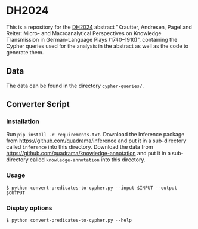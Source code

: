 # DH2024

This is a repository for the [DH2024](https://dh2024.adho.org/) abstract "Krautter, Andresen, Pagel and Reiter: Micro- and Macroanalytical Perspectives on Knowledge Transmission in German-Language Plays (1740–1910)", containing the Cypher queries used for the analysis in the abstract as well as the code to generate them.

## Data

The data can be found in the directory `cypher-queries/`.

## Converter Script

### Installation

Run `pip install -r requirements.txt`.
Download the Inference package from https://github.com/quadrama/inference and put it in a sub-directory called `inference` into this directory.
Download the data from https://github.com/quadrama/knowledge-annotation and put it in a sub-directory called `knowledge-annotation` into this directory.

### Usage

```
$ python convert-predicates-to-cypher.py --input $INPUT --output $OUTPUT
```

### Display options

```
$ python convert-predicates-to-cypher.py --help
```
